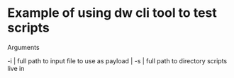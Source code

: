 # Example of using dw cli tool to test scripts

Arguments

-i | full path to input file to use as payload
   |
-s | full path to directory scripts live in
